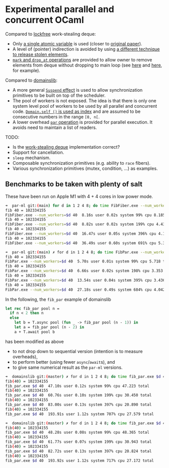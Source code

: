 # Experimental parallel and concurrent OCaml

Compared to [lockfree](https://github.com/ocaml-multicore/lockfree)
work-stealing deque:

- Only
  [a single atomic variable](https://github.com/polytypic/par-ml/blob/d64a7f5941409b3ce56a91912075ac27fdc5341f/src/main/DCYL.ml#L12)
  is used (closer to
  [original paper](https://www.semanticscholar.org/paper/Dynamic-circular-work-stealing-deque-Chase-Lev/f856a996e7aec0ea6db55e9247a00a01cb695090)).
- A level of (pointer) indirection is avoided by using
  [a different technique to release stolen elements](https://github.com/polytypic/par-ml/blob/d64a7f5941409b3ce56a91912075ac27fdc5341f/src/main/DCYL.ml#L37-L46).
- [`mark` and `drop_at` operations](https://github.com/polytypic/par-ml/blob/d64a7f5941409b3ce56a91912075ac27fdc5341f/src/main/DCYL.mli#L20-L25)
  are provided to allow owner to remove elements from deque without dropping to
  main loop (see
  [here](https://github.com/polytypic/par-ml/blob/d64a7f5941409b3ce56a91912075ac27fdc5341f/src/main/Par.ml#L156)
  and
  [here](https://github.com/polytypic/par-ml/blob/d64a7f5941409b3ce56a91912075ac27fdc5341f/src/main/Par.ml#L164),
  for example).

Compared to [domainslib](https://github.com/ocaml-multicore/domainslib):

- A more general
  [`Suspend` effect](https://github.com/polytypic/par-ml/blob/d64a7f5941409b3ce56a91912075ac27fdc5341f/src/main/Par.ml#L9)
  is used to allow synchronization primitives to be built on top of the
  scheduler.
- The pool of workers is not exposed. The idea is that there is only one system
  level pool of workers to be used by all parallel and concurrent code.
  [`Domain.self ()` is used as index](https://github.com/polytypic/par-ml/blob/d64a7f5941409b3ce56a91912075ac27fdc5341f/src/main/Par.ml#L90)
  and are assumed to be consecutive numbers in the range `[0, n[`.
- A lower overhead
  [`par` operation](https://github.com/polytypic/par-ml/blob/d64a7f5941409b3ce56a91912075ac27fdc5341f/src/main/Par.mli#L4-L6)
  is provided for parallel execution. It avoids need to maintain a list of
  readers.

TODO:

- Is the
  [work-stealing deque](https://github.com/polytypic/par-ml/blob/d64a7f5941409b3ce56a91912075ac27fdc5341f/src/main/DCYL.ml)
  implementation correct?
- Support for cancellation.
- `sleep` mechanism.
- Composable synchronization primitives (e.g. ability to `race` fibers).
- Various synchronization primitives (mutex, condition, ...) as examples.

## Benchmarks to be taken with plenty of salt

These have been run on Apple M1 with 4 + 4 cores in low power mode.

```sh
➜  par-ml git:(main) for d in 1 2 4 8; do time FibFiber.exe --num_workers=$d 40; done
fib 40 = 102334155
FibFiber.exe --num_workers=$d 40  8.16s user 0.02s system 99% cpu 8.185 total
fib 40 = 102334155
FibFiber.exe --num_workers=$d 40  8.82s user 0.02s system 199% cpu 4.437 total
fib 40 = 102334155
FibFiber.exe --num_workers=$d 40  16.47s user 0.05s system 396% cpu 4.165 total
fib 40 = 102334155
FibFiber.exe --num_workers=$d 40  36.49s user 0.60s system 691% cpu 5.366 total
```

```sh
➜  par-ml git:(main) ✗ for d in 1 2 4 8; do time FibPar.exe --num_workers=$d 40; done
fib 40 = 102334155
FibPar.exe --num_workers=$d 40  5.70s user 0.01s system 99% cpu 5.718 total
fib 40 = 102334155
FibPar.exe --num_workers=$d 40  6.66s user 0.02s system 198% cpu 3.353 total
fib 40 = 102334155
FibPar.exe --num_workers=$d 40  13.54s user 0.04s system 395% cpu 3.436 total
fib 40 = 102334155
FibPar.exe --num_workers=$d 40  27.18s user 0.49s system 684% cpu 4.042 total
```

In the following, the `fib_par` example of domainslib

```ocaml
let rec fib_par pool n =
  if n < 2 then n
  else
    let b = T.async pool (fun _ -> fib_par pool (n - 1)) in
    let a = fib_par pool (n - 2) in
    a + T.await pool b
```

has been modified as above

- to not drop down to sequential version (intention is to measure overheads),
- to perform better (using fewer `async`/`await`s), and
- to give same numerical result as the `par-ml` versions.

```sh
➜  domainslib git:(master) ✗ for d in 1 2 4 8; do time fib_par.exe $d 40; done
fib(40) = 102334155
fib_par.exe $d 40  47.10s user 0.12s system 99% cpu 47.223 total
fib(40) = 102334155
fib_par.exe $d 40  60.76s user 0.10s system 199% cpu 30.450 total
fib(40) = 102334155
fib_par.exe $d 40  83.00s user 0.13s system 397% cpu 20.890 total
fib(40) = 102334155
fib_par.exe $d 40  193.91s user 1.12s system 707% cpu 27.579 total
```

```sh
➜  domainslib git:(master) ✗ for d in 1 2 4 8; do time fib_par.exe $d 40; done
fib(40) = 102334155
fib_par.exe $d 40  48.28s user 0.08s system 99% cpu 48.365 total
fib(40) = 102334155
fib_par.exe $d 40  61.77s user 0.07s system 199% cpu 30.943 total
fib(40) = 102334155
fib_par.exe $d 40  82.72s user 0.13s system 397% cpu 20.824 total
fib(40) = 102334155
fib_par.exe $d 40  193.92s user 1.12s system 717% cpu 27.172 total
```
